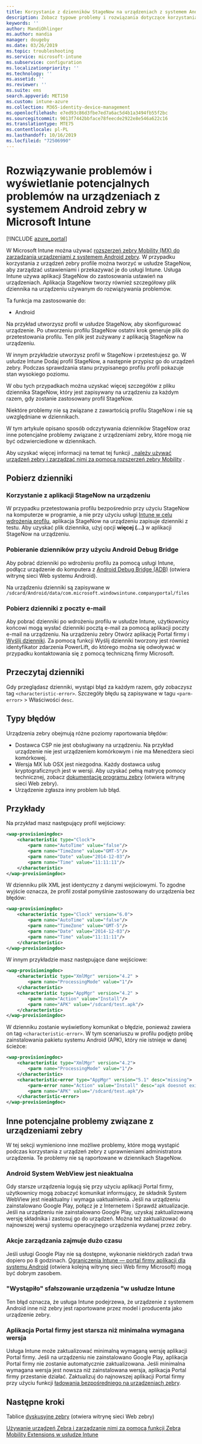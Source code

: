 ```yaml
---
title: Korzystanie z dzienników StageNow na urządzeniach z systemem Android zebry w Microsoft Intune na platformie Azure | Microsoft Docs
description: Zobacz typowe problemy i rozwiązania dotyczące korzystania z usługi StageNow na urządzeniach z systemem Android przy użyciu Microsoft Intune. Dowiedz się również, jak uzyskać dzienniki, i zapoznać się z przykładami dotyczącymi sposobu odczytywania dzienników pod kątem sukcesu lub błędów.
keywords: ''
author: MandiOhlinger
ms.author: mandia
manager: dougeby
ms.date: 03/26/2019
ms.topic: troubleshooting
ms.service: microsoft-intune
ms.subservice: configuration
ms.localizationpriority: ''
ms.technology: ''
ms.assetid: ''
ms.reviewer: ''
ms.suite: ems
search.appverid: MET150
ms.custom: intune-azure
ms.collection: M365-identity-device-management
ms.openlocfilehash: e7ed93c86d3fbe7ed7a6ac5d4b1a3494fb55f2bc
ms.sourcegitcommit: 9013f7442bbface78feecde2922e8e546a622c16
ms.translationtype: MTE75
ms.contentlocale: pl-PL
ms.lasthandoff: 10/16/2019
ms.locfileid: "72506990"
---
```

# <a name="troubleshoot-and-see-potential-issues-on-android-zebra-devices-in-microsoft-intune"></a>Rozwiązywanie problemów i wyświetlanie potencjalnych problemów na urządzeniach z systemem Android zebry w Microsoft Intune

[!INCLUDE [azure_portal](../includes/azure_portal.md)]

W Microsoft Intune można używać [rozszerzeń zebry Mobility (MX) do zarządzania urządzeniami z systemem Android zebry](android-zebra-mx-overview.md). W przypadku korzystania z urządzeń zebry profile można tworzyć w usłudze StageNow, aby zarządzać ustawieniami i przekazywać je do usługi Intune. Usługa Intune używa aplikacji StageNow do zastosowania ustawień na urządzeniach. Aplikacja StageNow tworzy również szczegółowy plik dziennika na urządzeniu używanym do rozwiązywania problemów.

Ta funkcja ma zastosowanie do:

- Android

Na przykład utworzysz profil w usłudze StageNow, aby skonfigurować urządzenie. Po utworzeniu profilu StageNow ostatni krok generuje plik do przetestowania profilu. Ten plik jest zużywany z aplikacją StageNow na urządzeniu.

W innym przykładzie utworzysz profil w StageNow i przetestujesz go. W usłudze Intune Dodaj profil StageNow, a następnie przypisz go do urządzeń zebry. Podczas sprawdzania stanu przypisanego profilu profil pokazuje stan wysokiego poziomu.

W obu tych przypadkach można uzyskać więcej szczegółów z pliku dziennika StageNow, który jest zapisywany na urządzeniu za każdym razem, gdy zostanie zastosowany profil StageNow.

Niektóre problemy nie są związane z zawartością profilu StageNow i nie są uwzględniane w dziennikach.

W tym artykule opisano sposób odczytywania dzienników StageNow oraz inne potencjalne problemy związane z urządzeniami zebry, które mogą nie być odzwierciedlone w dziennikach.

Aby uzyskać więcej informacji na temat tej funkcji [, należy używać urządzeń zebry i zarządzać nimi za pomocą rozszerzeń zebry Mobility](android-zebra-mx-overview.md) .

## <a name="get-the-logs"></a>Pobierz dzienniki

### <a name="use-the-stagenow-app-on-the-device"></a>Korzystanie z aplikacji StageNow na urządzeniu
W przypadku przetestowania profilu bezpośrednio przy użyciu StageNow na komputerze w programie, a nie przy użyciu usługi [Intune w celu wdrożenia profilu](android-zebra-mx-overview.md#step-4-create-a-device-management-profile-in-stagenow), aplikacja StageNow na urządzeniu zapisuje dzienniki z testu. Aby uzyskać plik dziennika, użyj opcji **więcej (...)** w aplikacji StageNow na urządzeniu.

### <a name="get-logs-using-android-debug-bridge"></a>Pobieranie dzienników przy użyciu Android Debug Bridge
Aby pobrać dzienniki po wdrożeniu profilu za pomocą usługi Intune, podłącz urządzenie do komputera z [Android Debug Bridge (ADB)](https://developer.android.com/studio/command-line/adb) (otwiera witrynę sieci Web systemu Android).

Na urządzeniu dzienniki są zapisywane w `/sdcard/Android/data/com.microsoft.windowsintune.companyportal/files`

### <a name="get-logs-from-email"></a>Pobierz dzienniki z poczty e-mail
Aby pobrać dzienniki po wdrożeniu profilu w usłudze Intune, użytkownicy końcowi mogą wysłać dzienniki pocztą e-mail za pomocą aplikacji poczty e-mail na urządzeniu. Na urządzeniu zebry Otwórz aplikację Portal firmy i [Wyślij dzienniki](https://docs.microsoft.com/intune-user-help/send-logs-to-your-it-admin-by-email-android). Za pomocą funkcji Wyślij dzienniki tworzony jest również identyfikator zdarzenia PowerLift, do którego można się odwoływać w przypadku kontaktowania się z pomocą techniczną firmy Microsoft.

## <a name="read-the-logs"></a>Przeczytaj dzienniki

Gdy przeglądasz dzienniki, wystąpi błąd za każdym razem, gdy zobaczysz tag `<characteristic-error>`. Szczegóły błędu są zapisywane w tagu `<parm-error>` > Właściwości `desc`.

## <a name="error-types"></a>Typy błędów

Urządzenia zebry obejmują różne poziomy raportowania błędów:

- Dostawca CSP nie jest obsługiwany na urządzeniu. Na przykład urządzenie nie jest urządzeniem komórkowym i nie ma Menedżera sieci komórkowej.
- Wersja MX lub OSX jest niezgodna. Każdy dostawca usług kryptograficznych jest w wersji. Aby uzyskać pełną matrycę pomocy technicznej, zobacz [dokumentację programu zebry](http://techdocs.zebra.com/mx/) (otwiera witrynę sieci Web zebry).
- Urządzenie zgłasza inny problem lub błąd.

## <a name="examples"></a>Przykłady

Na przykład masz następujący profil wejściowy:

```xml
<wap-provisioningdoc>
    <characteristic type="Clock">
        <parm name="AutoTime" value="false"/>
        <parm name="TimeZone" value="GMT-5"/>
        <parm name="Date" value="2014-12-03"/>
        <parm name="Time" value="11:11:11"/>
    </characteristic>
</wap-provisioningdoc>
```

W dzienniku plik XML jest identyczny z danymi wejściowymi. To zgodne wyjście oznacza, że profil został pomyślnie zastosowany do urządzenia bez błędów:

```xml
<wap-provisioningdoc>
    <characteristic type="Clock" version="6.0">
        <parm name="AutoTime" value="false"/>
        <parm name="TimeZone" value="GMT-5"/>
        <parm name="Date" value="2014-12-03"/>
        <parm name="Time" value="11:11:11"/>
    </characteristic>
</wap-provisioningdoc>
```

W innym przykładzie masz następujące dane wejściowe:

```xml
<wap-provisioningdoc>
    <characteristic type="XmlMgr" version="4.2" >
        <parm name="ProcessingMode" value="1"/>
    </characteristic>
    <characteristic type="AppMgr" version="4.2" >
        <parm name="Action" value="Install"/>
        <parm name="APK" value="/sdcard/test.apk"/>
    </characteristic>
</wap-provisioningdoc>
```

W dzienniku zostanie wyświetlony komunikat o błędzie, ponieważ zawiera on tag `<characteristic-error>`. W tym scenariuszu w profilu podjęto próbę zainstalowania pakietu systemu Android (APK), który nie istnieje w danej ścieżce:

```xml
<wap-provisioningdoc>
    <characteristic type="XmlMgr" version="4.2">
        <parm name="ProcessingMode" value="1"/>
    </characteristic>
    <characteristic-error type="AppMgr" version="5.1" desc="missing">
        <parm-error name="Action" value="Install" desc="apk doesnot exist in the path"/>
        <parm name="APK" value="/sdcard/test.apk"/>
    </characteristic-error>
</wap-provisioningdoc>
```

## <a name="other-potential-issues-with-zebra-devices"></a>Inne potencjalne problemy związane z urządzeniami zebry

W tej sekcji wymieniono inne możliwe problemy, które mogą wystąpić podczas korzystania z urządzeń zebry z uprawnieniami administratora urządzenia. Te problemy nie są raportowane w dziennikach StageNow.

### <a name="android-system-webview-is-out-of-date"></a>Android System WebView jest nieaktualna

Gdy starsze urządzenia logują się przy użyciu aplikacji Portal firmy, użytkownicy mogą zobaczyć komunikat informujący, że składnik System WebView jest nieaktualny i wymaga uaktualnienia. Jeśli na urządzeniu zainstalowano Google Play, połącz je z Internetem i Sprawdź aktualizacje. Jeśli na urządzeniu nie zainstalowano Google Play, uzyskaj zaktualizowaną wersję składnika i zastosuj go do urządzeń. Można też zaktualizować do najnowszej wersji systemu operacyjnego urządzenia wydanej przez zebry.

### <a name="management-actions-take-a-long-time"></a>Akcje zarządzania zajmuje dużo czasu

Jeśli usługi Google Play nie są dostępne, wykonanie niektórych zadań trwa dopiero po 8 godzinach. [Ograniczenia Intune — portal firmy aplikacji dla systemu Android](https://support.microsoft.com/help/3211588/limitations-of-intune-company-portal-app-for-android-in-china) (otwiera kolejną witrynę sieci Web firmy Microsoft) mogą być dobrym zasobem.

### <a name="device-spoofing-suspected-shows-in-intune"></a>"Wystąpiło" sfałszowanie urządzenia "w usłudze Intune

Ten błąd oznacza, że usługa Intune podejrzewa, że urządzenie z systemem Android inne niż zebry jest raportowane przez model i producenta jako urządzenie zebry.

### <a name="company-portal-app-is-older-than-minimum-required-version"></a>Aplikacja Portal firmy jest starsza niż minimalna wymagana wersja

Usługa Intune może zaktualizować minimalną wymaganą wersję aplikacji Portal firmy. Jeśli na urządzeniu nie zainstalowano Google Play, aplikacja Portal firmy nie zostanie automatycznie zaktualizowana. Jeśli minimalna wymagana wersja jest nowsza niż zainstalowana wersja, aplikacja Portal firmy przestanie działać. Zaktualizuj do najnowszej aplikacji Portal firmy przy użyciu funkcji [ładowania bezpośredniego na urządzeniach zebry](android-zebra-mx-overview.md#sideload-the-company-portal-app).

## <a name="next-steps"></a>Następne kroki

Tablice [dyskusyjne zebry](https://developer.zebra.com/community/home/discussions) (otwiera witrynę sieci Web zebry)

[Używanie urządzeń Zebra i zarządzanie nimi za pomocą funkcji Zebra Mobility Extensions w usłudze Intune](android-zebra-mx-overview.md)
